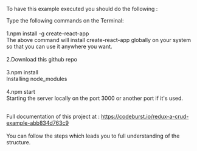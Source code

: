 To have this example executed you should do the following :<br>

Type the following commands on the Terminal: <br><br>
1.npm install -g create-react-app <br>
  The above command will install create-react-app globally on your system so that you can use it anywhere you want.<br><br>
2.Download this github repo<br><br>
3.npm install<br>
  Installing node_modules<br><br>
4.npm start<br>
  Starting the server locally on the port 3000 or another port if it's used.<br><br>

Full documentation of this project at : https://codeburst.io/redux-a-crud-example-abb834d763c9<br><br>
You can follow the steps which leads you to full understanding of the structure.
